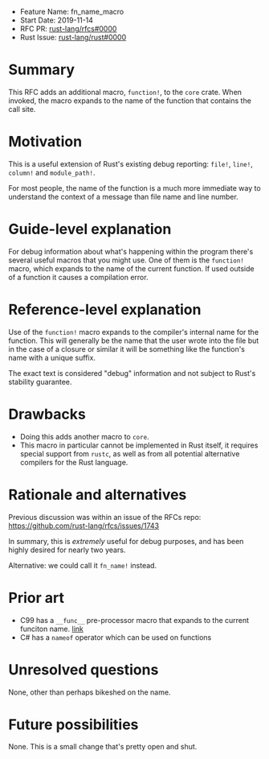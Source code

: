 - Feature Name: fn_name_macro
- Start Date: 2019-11-14
- RFC PR: [rust-lang/rfcs#0000](https://github.com/rust-lang/rfcs/pull/0000)
- Rust Issue: [rust-lang/rust#0000](https://github.com/rust-lang/rust/issues/0000)

<!-- https://github.com/rust-lang/rfcs/issues/1743 -->

# Summary
[summary]: #summary

This RFC adds an additional macro, `function!`, to the `core` crate. When invoked, the macro expands to the name of the function that contains the call site.

# Motivation
[motivation]: #motivation

This is a useful extension of Rust's existing debug reporting: `file!`, `line!`, `column!` and `module_path!`.

For most people, the name of the function is a much more immediate way to understand the context of a message than file name and line number.

# Guide-level explanation
[guide-level-explanation]: #guide-level-explanation

For debug information about what's happening within the program there's several useful macros that you might use. One of them is the `function!` macro, which expands to the name of the current function. If used outside of a function it causes a compilation error.

# Reference-level explanation
[reference-level-explanation]: #reference-level-explanation

Use of the `function!` macro expands to the compiler's internal name for the function. This will generally be the name that the user wrote into the file but in the case of a closure or similar it will be something like the function's name with a unique suffix.

The exact text is considered "debug" information and not subject to Rust's stability guarantee.

# Drawbacks
[drawbacks]: #drawbacks

* Doing this adds another macro to `core`.
* This macro in particular cannot be implemented in Rust itself, it requires special support from `rustc`, as well as from all potential alternative compilers for the Rust language.

# Rationale and alternatives
[rationale-and-alternatives]: #rationale-and-alternatives

Previous discussion was within an issue of the RFCs repo: https://github.com/rust-lang/rfcs/issues/1743

In summary, this is _extremely_ useful for debug purposes, and has been highly desired for nearly two years.

Alternative: we could call it `fn_name!` instead.

# Prior art
[prior-art]: #prior-art

* C99 has a `__func__` pre-processor macro that expands to the current funciton name. [link](http://www.open-std.org/jtc1/sc22/wg21/docs/papers/2004/n1642.html)
* C# has a `nameof` operator which can be used on functions

# Unresolved questions
[unresolved-questions]: #unresolved-questions

None, other than perhaps bikeshed on the name.

# Future possibilities
[future-possibilities]: #future-possibilities

None. This is a small change that's pretty open and shut.

